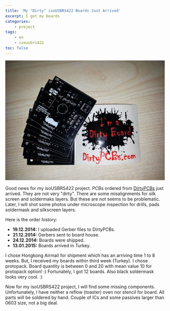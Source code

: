```yaml
---
title: 'My "Dirty" isoUSBRS422 Boards Just Arrived'
excerpt: I got my boards
categories:
    - project
tags:
    - en
    - isousbrs422
toc: false
---
```


!["Dirty" isoUSBRS422boards](/assets/images/blog/15/2015-01-13-dirty_isoUSBRS422_boards_800_600.jpg)

Good news for my isoUSBRS422 project. PCBs ordered from
[DirtyPCBs](https://dirtypcbs.com/) just arrived. They are not very "dirty".
There are some misalignments for silk screen and soldermaks layers. But these
are not seems to be problematic. Later, I will shot some photos under microscope
inspection for drills, pads soldermask and silkscreen layers.

Here is the order history:

* **19.12.2014:** I uploaded Gerber files to DirtyPCBs.
* **21.12.2014:** Gerbers sent to board house.
* **24.12.2014:** Boards were shipped.
* **13.01.2015:** Boards arrived in Turkey.

I chose Hongkong Airmail for shipment which has an arriving time 1 to 8 weeks.
But, I received my boards within third week (Turkey). I chose protopack. Board
quantity is between 0 and 20 with mean value 10 for protopack option! :)
Fortunately, I got 12 boards. Also black soldermask looks very cool. :)

Now for my isoUSBRS422 project, I will find some missing components.
Unfortunately, I have neither a reflow (toaster) oven nor stencil for board. All
parts will be soldered by hand. Couple of ICs and some passives larger than 0603
size, not a big deal.
